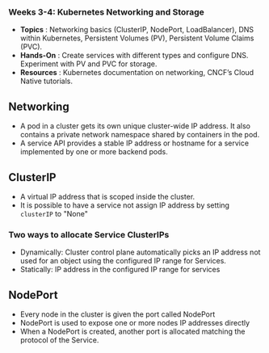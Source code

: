 ### Weeks 3-4: **Kubernetes Networking and Storage**

* **Topics** : Networking basics (ClusterIP, NodePort, LoadBalancer), DNS within Kubernetes, Persistent Volumes (PV), Persistent Volume Claims (PVC).
* **Hands-On** : Create services with different types and configure DNS. Experiment with PV and PVC for storage.
* **Resources** : Kubernetes documentation on networking, CNCF’s Cloud Native tutorials.

## Networking
* A pod in a cluster gets its own unique cluster-wide IP address. It also contains a private network namespace shared by containers in the pod.
* A service API provides a stable IP address or hostname for a service implemented by one or more backend pods.

## ClusterIP
* A virtual IP address that is scoped inside the cluster.
* It is possible to have a service not assign IP address by setting ```clusterIP``` to "None"

### Two ways to allocate Service ClusterIPs
* Dynamically: Cluster control plane automatically picks an IP address not used for an object using the
  configured IP range for Services.
* Statically: IP address in the configured IP range for services

## NodePort
* Every node in the cluster is given the port called NodePort
* NodePort is used to expose one or more nodes IP addresses directly
* When a NodePort is created, another port is allocated matching the protocol of the Service. 